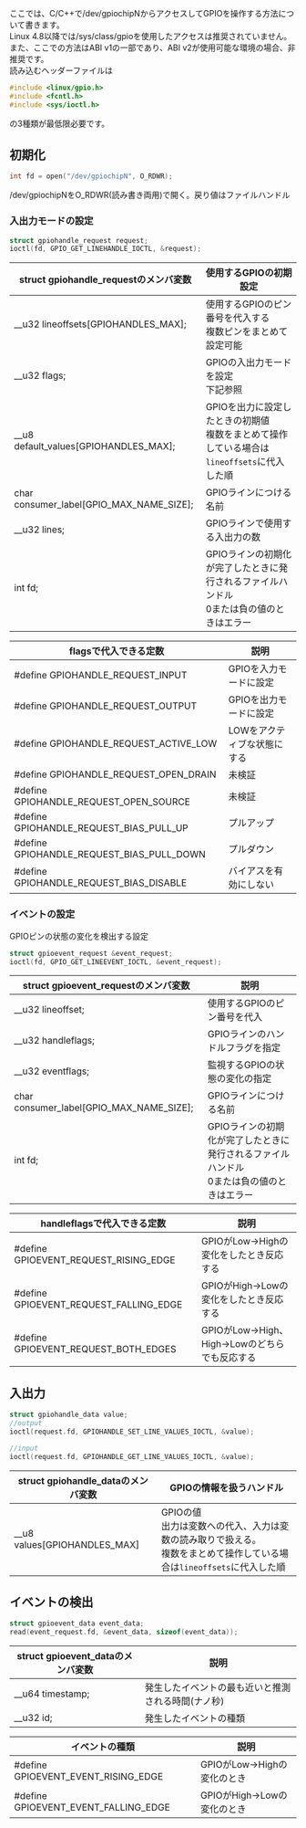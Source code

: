 ここでは、C/C++で/dev/gpiochipNからアクセスしてGPIOを操作する方法について書きます。\
Linux 4.8以降では/sys/class/gpioを使用したアクセスは推奨されていません。\
また、ここでの方法はABI v1の一部であり、ABI v2が使用可能な環境の場合、非推奨です。\
読み込むヘッダーファイルは
~~~cpp
#include <linux/gpio.h>
#include <fcntl.h>
#include <sys/ioctl.h>
~~~
の3種類が最低限必要です。
## 初期化
~~~cpp
int fd = open("/dev/gpiochipN", O_RDWR);
~~~
/dev/gpiochipNをO_RDWR(読み書き両用)で開く。戻り値はファイルハンドル
### 入出力モードの設定
~~~cpp
struct gpiohandle_request request;
ioctl(fd, GPIO_GET_LINEHANDLE_IOCTL, &request);
~~~
| struct gpiohandle_requestのメンバ変数      | 使用するGPIOの初期設定                                                                        |
| ------------------------------------------ | --------------------------------------------------------------------------------------------- |
| __u32 lineoffsets\[GPIOHANDLES_MAX\];      | 使用するGPIOのピン番号を代入する<br>複数ピンをまとめて設定可能                                |
| __u32 flags;                               | GPIOの入出力モードを設定<br>下記参照                                                          |
| __u8 default_values\[GPIOHANDLES_MAX\];    | GPIOを出力に設定したときの初期値<br>複数をまとめて操作している場合は`lineoffsets`に代入した順 |
| char consumer_label\[GPIO_MAX_NAME_SIZE\]; | GPIOラインにつける名前                                                                        |
| __u32 lines;                               | GPIOラインで使用する入出力の数                                                                |
| int fd;                                    | GPIOラインの初期化が完了したときに発行されるファイルハンドル<br>0または負の値のときはエラー   |

| flagsで代入できる定数                     | 説明                        |
| ----------------------------------------- | --------------------------- |
| #define GPIOHANDLE_REQUEST_INPUT          | GPIOを入力モードに設定      |
| #define GPIOHANDLE_REQUEST_OUTPUT         | GPIOを出力モードに設定      |
| #define GPIOHANDLE_REQUEST_ACTIVE_LOW     | LOWをアクティブな状態にする |
| #define GPIOHANDLE_REQUEST_OPEN_DRAIN     | 未検証                      |
| #define GPIOHANDLE_REQUEST_OPEN_SOURCE    | 未検証                      |
| #define GPIOHANDLE_REQUEST_BIAS_PULL_UP   | プルアップ                  |
| #define GPIOHANDLE_REQUEST_BIAS_PULL_DOWN | プルダウン                  |
| #define GPIOHANDLE_REQUEST_BIAS_DISABLE   | バイアスを有効にしない      |
### イベントの設定
GPIOピンの状態の変化を検出する設定
~~~cpp
struct gpioevent_request &event_request;
ioctl(fd, GPIO_GET_LINEEVENT_IOCTL, &event_request);
~~~
| struct gpioevent_requestのメンバ変数       | 説明                                                                                        |
| ------------------------------------------ | ------------------------------------------------------------------------------------------- |
| __u32 lineoffset;                          | 使用するGPIOのピン番号を代入                                                                |
| __u32 handleflags;                         | GPIOラインのハンドルフラグを指定                                                            |
| __u32 eventflags;                          | 監視するGPIOの状態の変化の指定                                                              |
| char consumer_label\[GPIO_MAX_NAME_SIZE\]; | GPIOラインにつける名前                                                                      |
| int fd;                                    | GPIOラインの初期化が完了したときに発行されるファイルハンドル<br>0または負の値のときはエラー |

| handleflagsで代入できる定数            | 説明                                           |
| -------------------------------------- | ---------------------------------------------- |
| #define GPIOEVENT_REQUEST_RISING_EDGE  | GPIOがLow->Highの変化をしたとき反応する        |
| #define GPIOEVENT_REQUEST_FALLING_EDGE | GPIOがHigh->Lowの変化をしたとき反応する        |
| #define GPIOEVENT_REQUEST_BOTH_EDGES   | GPIOがLow->High、High->Lowのどちらでも反応する |
## 入出力
~~~cpp
struct gpiohandle_data value;
//output
ioctl(request.fd, GPIOHANDLE_SET_LINE_VALUES_IOCTL, &value);

//input
ioctl(request.fd, GPIOHANDLE_GET_LINE_VALUES_IOCTL, &value);
~~~
| struct gpiohandle_dataのメンバ変数 | GPIOの情報を扱うハンドル                                                                                                    |
| ---------------------------------- | --------------------------------------------------------------------------------------------------------------------------- |
| __u8 values\[GPIOHANDLES_MAX\]     | GPIOの値<br>出力は変数への代入、入力は変数の読み取りで扱える。<br>複数をまとめて操作している場合は`lineoffsets`に代入した順 |
## イベントの検出
~~~cpp
struct gpioevent_data event_data;
read(event_request.fd, &event_data, sizeof(event_data));
~~~
| struct gpioevent_dataのメンバ変数 | 説明                                               |
| --------------------------------- | -------------------------------------------------- |
| __u64 timestamp;                  | 発生したイベントの最も近いと推測される時間(ナノ秒) |
| __u32 id;                         | 発生したイベントの種類                             |

| イベントの種類                       | 説明                        |
| ------------------------------------ | --------------------------- |
| #define GPIOEVENT_EVENT_RISING_EDGE  | GPIOがLow->Highの変化のとき |
| #define GPIOEVENT_EVENT_FALLING_EDGE | GPIOがHigh->Lowの変化のとき |